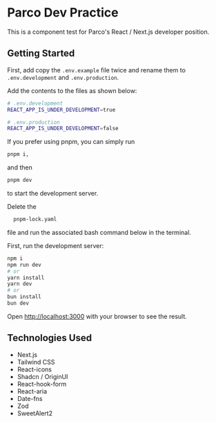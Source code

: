 # Parco Dev Practice

This is a component test for Parco's React / Next.js developer position.

## Getting Started

First, add copy the `.env.example` file twice and rename them to `.env.development` and `.env.production`.

Add the contents to the files as shown below:

```bash
# .env.development
REACT_APP_IS_UNDER_DEVELOPMENT=true
```

```bash
# .env.production
REACT_APP_IS_UNDER_DEVELOPMENT=false
```

<!-- PNPM -->

If you prefer using pnpm, you can simply run

```bash
pnpm i,
```

and then

```bash
pnpm dev
```

to start the development server.

<!-- NPM -->

Delete the

```bash
  pnpm-lock.yaml
```

file and run the associated bash command
below in the terminal.

First, run the development server:

```bash
npm i
npm run dev
# or
yarn install
yarn dev
# or
bun install
bun dev
```

Open [http://localhost:3000](http://localhost:3000) with your browser
to see the result.

## Technologies Used

-   Next.js
-   Tailwind CSS
-   React-icons
-   Shadcn / OriginUI
-   React-hook-form
-   React-aria
-   Date-fns
-   Zod
-   SweetAlert2

